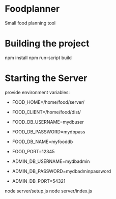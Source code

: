 # Foodplanner

Small food planning tool

# Building the project
npm install
npm run-script build

# Starting the Server

provide environment variables:

* FOOD_HOME=/home/food/server/
* FOOD_CLIENT=/home/food/dist/
* FOOD_DB_USERNAME=mydbuser
* FOOD_DB_PASSWORD=mydbpass
* FOOD_DB_NAME=myfooddb
* FOOD_PORT=12345


* ADMIN_DB_USERNAME=mydbadmin
* ADMIN_DB_PASSWORD=mydbadminpassword
* ADMIN_DB_PORT=54321


node server/setup.js
node server/index.js